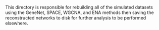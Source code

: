 This directory is responsible for rebuilding all of the simulated datasets using the GeneNet, SPACE, WGCNA, and ENA methods then saving the reconstructed networks to disk for further analysis to be performed elsewhere.